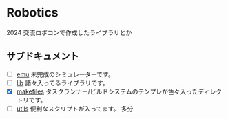 # Robotics

2024 交流ロボコンで作成したライブラリとか

## サブドキュメント

- [ ] [emu](./emu/README.md) 未完成のシミュレーターです。
- [ ] [lib](./libs/README.md) 諸々入ってるライブラリです。
- [x] [makefiles](./makefile.d/README.md) タスクランナー/ビルドシステムのテンプレが色々入ったディレクトリです。
- [ ] [utils](./utils/README.md) 便利なスクリプトが入ってます。 多分